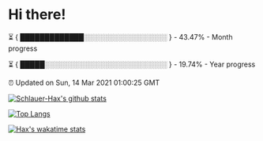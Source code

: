 # Hi there!

⏳ { █████████████░░░░░░░░░░░░░░░░░ } - 43.47% - Month progress

⏳ { █████░░░░░░░░░░░░░░░░░░░░░░░░░ } - 19.74% - Year progress

⏰ Updated on Sun, 14 Mar 2021 01:00:25 GMT


[![Schlauer-Hax's github stats](https://github-readme-stats.vercel.app/api?username=Schlauer-Hax&show_icons=true&theme=dark&count_private=true)](https://github.com/Schlauer-Hax)


[![Top Langs](https://github-readme-stats.vercel.app/api/top-langs/?username=Schlauer-Hax&layout=compact&theme=dark)](https://github.com/Schlauer-Hax?tab=repositories)


[![Hax's wakatime stats](https://github-readme-stats.vercel.app/api/wakatime?username=Hax&theme=dark)](https://wakatime.com/@Hax)

